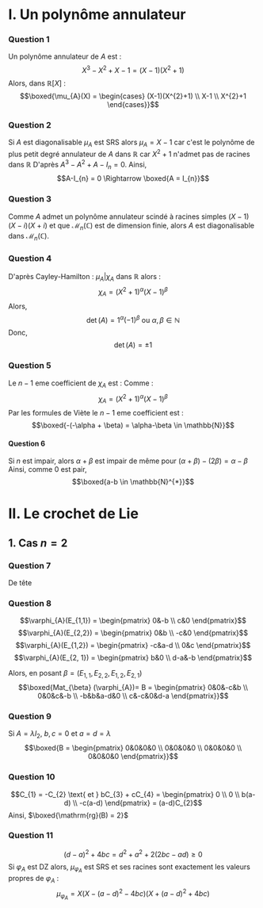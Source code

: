 # I. Un polynôme annulateur
### Question 1
Un polynôme annulateur de $A$ est : 
$$X^{3} - X^{2} + X - 1 = \left( X-1 \right)\left(X^{2} +1 \right)$$
Alors, dans $\mathbb{R}[X]$ : 
$$\boxed{\mu_{A}(X) = \begin{cases}
(X-1)(X^{2}+1) \\
X-1 \\
X^{2}+1
\end{cases}}$$

### Question 2
Si $A$ est diagonalisable $\mu_{A}$ est SRS alors $\mu_{A} = X-1$ car c'est le polynôme de plus petit degré annulateur de $A$ dans $\mathbb{R}$ car $X^{2}+1$ n'admet pas de racines dans $\mathbb{R}$
D'après $A^{3} - A^{2} + A - I_{n} = 0$.
Ainsi, 
$$A-I_{n} = 0 \Rightarrow \boxed{A = I_{n}}$$

### Question 3
Comme $A$ admet un polynôme annulateur scindé à racines simples $(X-1)(X-i)(X+i)$ et que $\mathcal{M}_{n}(\mathbb{C})$ est de dimension finie, alors $A$ est diagonalisable dans $\mathcal{M}_{n}(\mathbb{C})$.


### Question 4
D'après Cayley-Hamilton : $\mu_{A} | \chi_{A}$ dans $\mathbb{R}$ alors : 
$$\chi_{A} = (X^{2}+1)^{\alpha}(X-1)^{\beta}$$
Alors, 
$$\det(A) = 1^{\alpha}(-1)^{\beta} \text{ ou }\alpha, \beta\in \mathbb{N}$$
Donc, 
$$\det(A) = \pm 1$$


### Question 5
Le $n-1$ eme coefficient de $\chi_{A}$ est : 
Comme : 
$$\chi_{A} = (X^{2}+1)^{\alpha}(X-1)^{\beta}$$
Par les formules de Viète le $n-1$ eme coefficient est : 
$$\boxed{-(-\alpha + \beta) = \alpha-\beta \in \mathbb{N}}$$

#### Question 6
Si $n$ est impair, alors $\alpha+\beta$ est impair de même pour $(\alpha + \beta) - (2\beta) = \alpha-\beta$
Ainsi, comme $0$ est pair, 
$$\boxed{a-b \in \mathbb{N}^{*}}$$

# II. Le crochet de Lie
## 1. Cas $n=2$
### Question 7
De tête

### Question 8
$$\varphi_{A}(E_{1,1}) = \begin{pmatrix}
0&-b \\
c&0
\end{pmatrix}$$
$$\varphi_{A}(E_{2,2}) = \begin{pmatrix}
0&b \\
-c&0
\end{pmatrix}$$
$$\varphi_{A}(E_{1,2}) = \begin{pmatrix}
-c&a-d \\
0&c
\end{pmatrix}$$
$$\varphi_{A}(E_{2, 1}) = \begin{pmatrix}
b&0 \\
d-a&-b
\end{pmatrix}$$

Alors, en posant $\beta = (E_{1, 1}, E_{2, 2}, E_{1, 2}, E_{2, 1})$
$$\boxed{Mat_{\beta} (\varphi_{A})= B = \begin{pmatrix}
0&0&-c&b \\
0&0&c&-b \\
-b&b&a-d&0 \\
c&-c&0&d-a
\end{pmatrix}}$$

### Question 9
Si $A = \lambda I_{2}$, $b, c=0$ et $a=d = \lambda$
$$\boxed{B = \begin{pmatrix}
0&0&0&0 \\
0&0&0&0 \\
0&0&0&0 \\
0&0&0&0
\end{pmatrix}}$$

### Question 10
$$C_{1} = -C_{2} \text{ et } bC_{3} + cC_{4} = \begin{pmatrix}
0 \\
0 \\
b(a-d) \\
-c(a-d)
\end{pmatrix} = (a-d)C_{2}$$
Ainsi, $\boxed{\mathrm{rg}(B) = 2}$


### Question 11
$$(d-a)^{2} + 4bc = d^{2}+a^{2} + 2(2bc - ad)\geq 0 $$
Si $\varphi_{A}$ est DZ alors, $\mu_{\varphi_{A}}$ est SRS et ses racines sont exactement les valeurs propres de $\varphi_{A}$ : 
$$\mu_{\varphi_{A}} = X(X-(a-d)^{2}-4bc)(X+(a-d)^{2} +4bc)$$